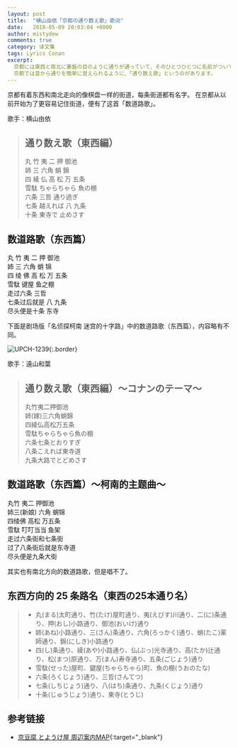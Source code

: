 ```yaml
---
layout: post
title:  "横山由依「京都の通り数え歌」歌词"
date:   2018-05-09 20:03:04 +0800
author: mistydew
comments: true
category: 译文集
tags: Lyrics Conan
excerpt:
  京都には東西と南北に碁盤の目のように通りが通っていて、そのひとつひとつに名前がついています。<br>
  京都では昔から通りを簡単に覚えられるように、「通り数え歌」というのがあります。
---
```

京都有着东西和南北走向的像棋盘一样的街道，每条街道都有名字。
在京都从以前开始为了更容易记住街道，便有了这首「数道路歌」。

歌手：横山由依

<blockquote class="original">
  <h2>通り数え歌（東西編）</h2>
  <p>
    丸 竹 夷 二 押 御池<br>
    姉 三 六角 蛸 錦<br>
    四 綾 仏 高 松 万 五条<br>
    雪駄 ちゃらちゃら 魚の棚<br>
    六条 三哲 通り過ぎ<br>
    七条 越えれば 八 九条<br>
    十条 東寺で 止めさす
  </p>
</blockquote>

<div class="translation">
  <h2>数道路歌（东西篇）</h2>
  <p>
    丸 竹 夷 二 押 御池<br>
    姉 三 六角 蛸 锦<br>
    四 绫 佛 高 松 万 五条<br>
    雪駄 键屋 鱼之棚<br>
    走过六条 三哲<br>
    七条过后就是 八 九条<br>
    尽头便是十条 东寺
  </p>
</div>

下面是剧场版「名侦探柯南 迷宫的十字路」中的数道路歌（东西篇），内容略有不同。

![UPCH-1239](https://www.generasia.com/w/images/5/5f/MC_M7_OS_F.jpg){:.border}

歌手：遠山和葉

<blockquote class="original">
  <h2>通り数え歌（東西編）〜コナンのテーマ〜</h2>
  <p>
    丸竹夷二押御池<br>
    姉(嫁)三六角蛸錦<br>
    四綾仏高松万五条<br>
    雪駄ちゃらちゃら魚の棚<br>
    六条七条とおりすぎ<br>
    八条こえれば東寺道<br>
    九条大路でとどめさす
  </p>
</blockquote>

<div class="translation">
  <h2>数道路歌（东西篇）～柯南的主题曲～</h2>
  <p>
    丸竹 夷二 押御池<br>
    姉三(新娘) 六角 蛸锦<br>
    四绫佛 高松 万五条<br>
    雪駄 叮叮当当 鱼架<br>
    走过六条街和七条街<br>
    过了八条街后就是东寺道<br>
    尽头便是九条大街
  </p>
</div>

其实也有南北方向的数道路歌，但是唱不了。

## 东西方向的 25 条路名（東西の25本通り名）

> * 丸(まる)太町通り、竹(たけ)屋町通り、夷(えびす)川通り、二(に)条通り、押(おし)小路通り、御池(おいけ)通り
> * 姉(あね)小路通り、三(さん)条通り、六角(ろっかく)通り、蛸(たこ)薬師通り、錦(にしき)小路通り
> * 四(し)条通り、綾(あや)小路通り、仏(ぶっ)光寺通り、高(たか)辻通り、松(まつ)原通り、万(まん)寿寺通り、五条(ごじょう)通り
> * 雪駄(せった)屋町、鍵屋(ちゃらちゃら)町、魚の棚(うおのたな)
> * 六条(ろくじょう)通り、三哲(さんてつ)
> * 七条(しちじょう)通り、八(はち)条通り、九条(くじょう)通り
> * 十条(じゅうじょう)通り、東寺(とうじ)

## 参考链接

* [京豆腐 とようけ屋 周辺案内MAP](http://www.toyoukeya.co.jp/map.htm){:target="_blank"}
